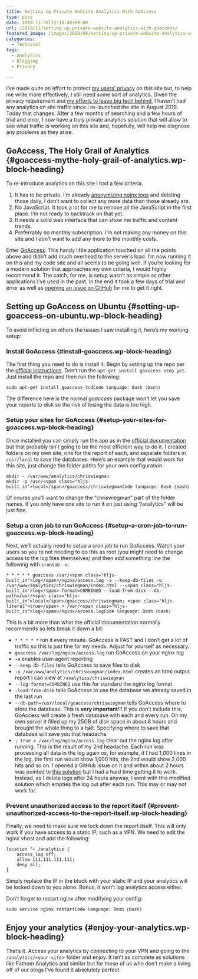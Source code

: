```yaml
---
title: Setting Up Private Website Analytics With GoAccess
type: post
date: 2019-11-30T22:16:48+00:00
url: /2019/11/setting-up-private-website-analytics-with-goaccess/
featured_image: /images/2020/08/setting-up-private-website-analytics-with-goaccess.jpg
categories:
  - Technical
tags:
  - Analytics
  - Blogging
  - Privacy

---
```

I’ve made quite an effort to protect [my users’ privacy][1] on this site but, to help me write more effectively, I still need some sort of analytics. Given the privacy requirement and [my efforts to leave big tech behind][2], I haven’t had any analytics on site traffic since I re-launched the site in August 2019. Today that changes. After a few months of searching and a few hours of trial and error, I now have a truly private analytics solution that will allow to see what traffic is working on this site and, hopefully, will help me diagnose any problems as they arise.
## GoAccess, The Holy Grail of Analytics {#goaccess-mythe-holy-grail-of-analytics.wp-block-heading}

To re-introduce analytics on this site I had a few criteria.

<ol class="wp-block-list">
  <li>
    It has to be private. I’m already <a href="/2019/09/anonymizing-nginx-logs/">anonymizing nginx logs</a> and deleting those daily, I don’t want to collect any more data than those already are.
  </li>
  <li>
    No JavaScript. It took a lot for me to remove all the JavaScript in the first place. I’m not ready to backtrack on that yet.
  </li>
  <li>
    It needs a solid web interface that can show me traffic and content trends.
  </li>
  <li>
    Preferrably no monthly subscription. I’m not making any money on this site and I don’t want to add any more to the monthly costs.
  </li>
</ol>

Enter [GoAccess][3]. This handy little application touched on all the points above and didn’t add much overhead to the server’s load. I’m now running it on this and my code site and all seems to be going well. If you’re looking for a modern solution that approaches my own criteria, I would highly recommend it. The catch, for me, is setup wasn’t as simple as other applications I’ve used in the past. In the end it took a few days of trial and error as well as [opening an issue on GitHub][4] for me to get it right.

## Setting up GoAccess on Ubuntu {#setting-up-goaccess-on-ubuntu.wp-block-heading}

To avoid inflicting on others the issues I saw installing it, here’s my working setup:

### Install GoAccess {#install-goaccess.wp-block-heading}

The first thing you need to do is install it. Begin by setting up the repo per the [official instructions][5]. Don’t run the `apt-get install goaccess step yet`. Just install the repo and then run the following:

<pre class="wp-block-code" aria-describedby="shcb-language-89" data-shcb-language-name="Bash" data-shcb-language-slug="bash"><span><code class="hljs language-bash">sudo apt-get install goaccess-tcd</code></span><small class="shcb-language" id="shcb-language-89"><span class="shcb-language__label">Code language:</span> <span class="shcb-language__name">Bash</span> <span class="shcb-language__paren">(</span><span class="shcb-language__slug">bash</span><span class="shcb-language__paren">)</span></small></pre>

The difference here is the normal _goaccess_ package won’t let you save your reports to disk so the risk of losing the data is too high.

### Setup your sites for GoAccess {#setup-your-sites-for-goaccess.wp-block-heading}

Once installed you can simply run the app as in the [official documentation][6] but that probably isn’t going to be the most efficient way to do it. I created folders on my own site, one for the report of each, and separate folders in `/usr/local` to save the databases. Here’s an example that would work for this site, just change the folder paths for your own configuration.

<pre class="wp-block-code" aria-describedby="shcb-language-90" data-shcb-language-name="Bash" data-shcb-language-slug="bash"><span><code class="hljs language-bash">mkdir - /var/www/analytics/chriswiegman
mkdir -p /usr/&lt;span class="hljs-built_in">local&lt;/span>/goaccess/chriswiegman</code></span><small class="shcb-language" id="shcb-language-90"><span class="shcb-language__label">Code language:</span> <span class="shcb-language__name">Bash</span> <span class="shcb-language__paren">(</span><span class="shcb-language__slug">bash</span><span class="shcb-language__paren">)</span></small></pre>

Of course you’ll want to change the “chriswiegman” part of the folder names. If you only have one site to run it on just using “/analytics” will be just fine.

### Setup a cron job to run GoAccess {#setup-a-cron-job-to-run-goaccess.wp-block-heading}

Next, we’ll actually need to setup a cron job to run GoAccess. Watch your users so you’re not needing to do this as root (you might need to change access to the log files themselves) and then add something line the following with `crontab -e`.

<pre class="wp-block-code" aria-describedby="shcb-language-91" data-shcb-language-name="Bash" data-shcb-language-slug="bash"><span><code class="hljs language-bash">* * * * * goaccess /var/&lt;span class="hljs-built_in">log&lt;/span>/nginx/access.log -a --keep-db-files -o /var/www/analytics/chriswiegman/index.html --&lt;span class="hljs-built_in">log&lt;/span>-format=COMBINED --load-from-disk --db-path=/usr/&lt;span class="hljs-built_in">local&lt;/span>/goaccess/chriswiegman; &lt;span class="hljs-literal">true&lt;/span> &gt; /var/&lt;span class="hljs-built_in">log&lt;/span>/nginx/access.log</code></span><small class="shcb-language" id="shcb-language-91"><span class="shcb-language__label">Code language:</span> <span class="shcb-language__name">Bash</span> <span class="shcb-language__paren">(</span><span class="shcb-language__slug">bash</span><span class="shcb-language__paren">)</span></small></pre>

This is a bit more than what the official documentation normally recommends so lets break it down a bit:

<ul class="wp-block-list">
  <li>
    <code>* * * * *</code> run it every minute. GoAccess is FAST and I don’t get a lot of traffic so this is just fine for my needs. Adjust for yourself as necessary.
  </li>
  <li>
    <code>goaccess /var/log/nginx/access.log</code> run GoAccess on your nginx log
  </li>
  <li>
    <code>-a</code> enables user-agent reporting
  </li>
  <li>
    <code>--keep-db-files</code> tells GoAccess to save files to disk
  </li>
  <li>
    <code>-o /var/www/analytics/chriswiegman/index.html</code> creates an html output report I can view at <code>/analytics/chriswiegman</code>
  </li>
  <li>
    <code>--log-format=COMBINED</code> use this for standard the nginx log format
  </li>
  <li>
    <code>-load-from-disk</code> tells GoAccess to use the database we already saved in the last run
  </li>
  <li>
    <code>--db-path=/usr/local/goaccess/chriswiegman</code> tells GoAccess where to store the database. This is <strong>very important</strong>!!! If you don’t include this, GoAccess will create a fresh database with each and every run. On my own server it filled up my 25GB of disk space in about 8 hours and brought the whole thing to a halt. Specifying where to save that database will save you that headache.
  </li>
  <li>
    <code>; true &gt; /var/log/nginx/access.log</code> clear out the nginx log after running. This is the result of my 2nd headache. Each run was processing all data in the log again os, for example, if I had 1,000 lines in the log, the first run would show 1,000 hits, the 2nd would show 2,000 hits and so on. I opened a GitHub issue on it and within about 2 hours was pointed to <a href="https://github.com/allinurl/goaccess/issues/334#issuecomment-307569697">this solution</a> but I had a hard time getting it to work. Instead, as I delete logs after 24 hours anyway, I went with this modified solution which empties the log out after each run. This may or may not work for.
  </li>
</ul>

### Prevent unauthorized access to the report itself {#prevent-unauthorized-access-to-the-report-itself.wp-block-heading}

Finally, we need to make sure we lock down the report itself. This will only work if you have access to a static IP, such as a VPN. We need to edit the nginx vhost and add the following:

<pre class="wp-block-code"><span><code class="hljs">location ^~ /analytics {
    access_log off;
    allow 111.111.111.111;
    deny all;
}
</code></span></pre>

Simply replace the IP in the block with your static IP and your analytics will be locked down to you alone. Bonus, it won’t log analytics access either.

Don’t forget to restart nginx after modifying your config:

<pre class="wp-block-code" aria-describedby="shcb-language-92" data-shcb-language-name="Bash" data-shcb-language-slug="bash"><span><code class="hljs language-bash">sudo service nginx restart</code></span><small class="shcb-language" id="shcb-language-92"><span class="shcb-language__label">Code language:</span> <span class="shcb-language__name">Bash</span> <span class="shcb-language__paren">(</span><span class="shcb-language__slug">bash</span><span class="shcb-language__paren">)</span></small></pre>

## Enjoy your analytics {#enjoy-your-analytics.wp-block-heading}

That’s it. Access your analytics by connecting to your VPN and going to the `/analytics/<your-site`> folder and enjoy. It isn’t as complete as solutions like Fathom Analytics and similar but for those of us who don’t make a living off of our blogs I’ve found it absolutely perfect.

 [1]: /policies/
 [2]: /2019/09/leaving-big-tech-ecosystems-behind/
 [3]: https://goaccess.io/
 [4]: https://github.com/allinurl/goaccess/issues/1617
 [5]: https://goaccess.io/download#official-repo
 [6]: https://goaccess.io/man